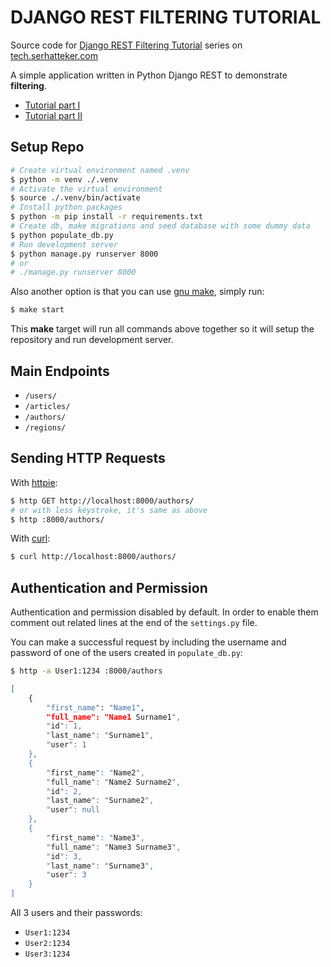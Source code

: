 # DJANGO REST FILTERING TUTORIAL

Source code for [Django REST Filtering Tutorial] series on [tech.serhatteker.com]

A simple application written in Python Django REST to demonstrate **filtering**.

* [Tutorial part I]
* [Tutorial part II]


## Setup Repo

```bash
# Create virtual environment named .venv
$ python -m venv ./.venv
# Activate the virtual environment
$ source ./.venv/bin/activate
# Install python packages
$ python -m pip install -r requirements.txt
# Create db, make migrations and seed database with some dummy data
$ python populate_db.py
# Run development server
$ python manage.py runserver 8000
# or
# ./manage.py runserver 8000
```

Also another option is that you can use [gnu make], simply run:

```bash
$ make start
```

This **make** target will run all commands above together so it will setup the
repository and run development server.


## Main Endpoints

* `/users/`
* `/articles/`
* `/authors/`
* `/regions/`


## Sending HTTP Requests

With [httpie]:

```bash
$ http GET http://localhost:8000/authors/
# or with less keystroke, it's same as above
$ http :8000/authors/
```

With [curl]:

```bash
$ curl http://localhost:8000/authors/
```


## Authentication and Permission

Authentication and permission disabled by default. In order to enable them
comment out related lines at the end of the `settings.py` file.

You can make a successful request by including the username and password of
one of the users created in `populate_db.py`:

```bash
$ http -a User1:1234 :8000/authors

[
    {
        "first_name": "Name1",
        "full_name": "Name1 Surname1",
        "id": 1,
        "last_name": "Surname1",
        "user": 1
    },
    {
        "first_name": "Name2",
        "full_name": "Name2 Surname2",
        "id": 2,
        "last_name": "Surname2",
        "user": null
    },
    {
        "first_name": "Name3",
        "full_name": "Name3 Surname3",
        "id": 3,
        "last_name": "Surname3",
        "user": 3
    }
]
```

All 3 users and their passwords:
- `User1:1234`
- `User2:1234`
- `User3:1234`




[Django REST Filtering Tutorial]: https://tech.serhatteker.com/post/2022-03/django-rest-filtering-tutorial-part-1/
[tech.serhatteker.com]: https://tech.serhatteker.com/
[httpie]: https://httpie.io/
[curl]: https://curl.se/
[gnu make]: https://www.gnu.org/software/make/
[Tutorial part I]: https://tech.serhatteker.com/post/2022-03/django-rest-filtering-tutorial-part-1/
[Tutorial part II]: https://tech.serhatteker.com/post/2022-03/django-rest-filtering-tutorial-part-2/
